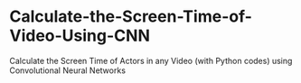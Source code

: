 # Calculate-the-Screen-Time-of-Video-Using-CNN
 Calculate the Screen Time of Actors in any Video (with Python codes) using Convolutional Neural Networks
